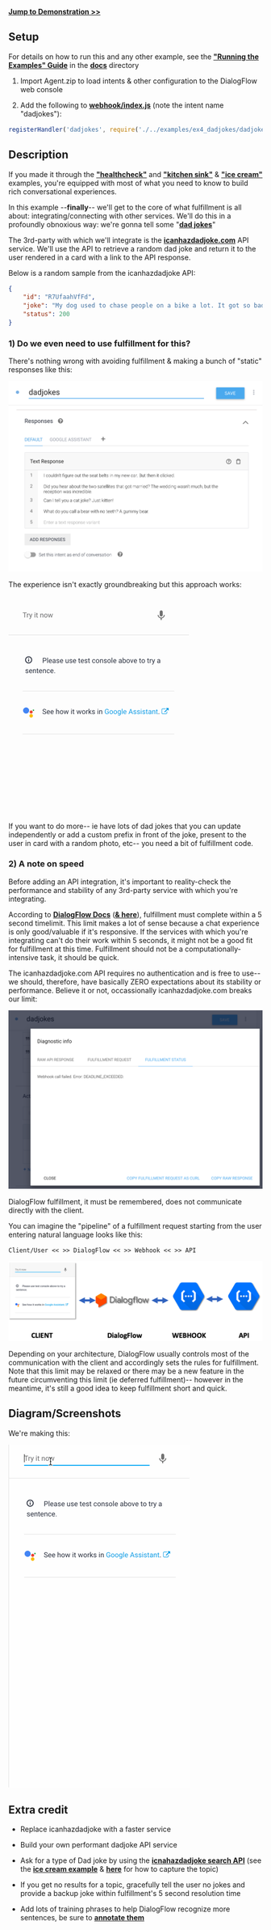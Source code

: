 
**[Jump to Demonstration >>](#DiagramScreenshots)**

## Setup

For details on how to run this and any other example, see the **["Running the Examples" Guide](./../../docs/running_the_examples.md)** in the **[docs](./../../docs/README.md)** directory

1) Import Agent.zip to load intents & other configuration to the DialogFlow web console

2) Add the following to **[webhook/index.js](./../../webhook/index.js)** (note the intent name "dadjokes"):


```js
registerHandler('dadjokes', require('./../examples/ex4_dadjokes/dadjokes.intent.js'));
```

## Description

If you made it through the **["healthcheck"](./../ex1_healthcheck/README.md)** and **["kitchen sink"](./../ex2_kitchensink/README.md)** & **["ice cream"](./../ex3_icecream/README.md)** examples, you're equipped with most of what you need to know to build rich conversational experiences.

In this example --**finally**-- we'll get to the core of what fulfillment is all about: integrating/connecting with other services. We'll do this in a profoundly obnoxious way: we're gonna tell some "**[dad jokes](https://en.wikipedia.org/wiki/Dad_joke)**"

The 3rd-party with which we'll integrate is the **[icanhazdadjoke.com](https://icanhazdadjoke.com/)** API service. We'll use the API to retrieve a random dad joke and return it to the user rendered in a card with a link to the API response.

Below is a random sample from the icanhazdadjoke API:

```json
{
    "id": "R7UfaahVfFd",
    "joke": "My dog used to chase people on a bike a lot. It got so bad I had to take his bike away.",
    "status": 200
}
```

### 1) Do we even need to use fulfillment for this?

There's nothing wrong with avoiding fulfillment & making a bunch of "static" responses like this:

![demo](./../../assets/static_intent.png)

The experience isn't exactly groundbreaking but this approach works:

![demo](./../../assets/examples/dad_jokes_nofulfillment.gif)

If you want to do more-- ie have lots of dad jokes that you can update independently or add a custom prefix in front of the joke, present to the user in card with a random photo, etc-- you need a bit of fulfillment code.


### 2) A note on speed

Before adding an API integration, it's important to reality-check the performance and stability of any 3rd-party service with which you're integrating. 

According to **[DialogFlow Docs](https://dialogflow.com/docs/fulfillment/how-it-works
)** (**[& here](https://developers.google.com/actions/sdk/deploy-fulfillment)**), fulfillment must complete within a 5 second timelimit. This limit makes a lot of sense because a chat experience is only good/valuable if it's responsive. If the services with which you're integrating can't do their work within 5 seconds, it might not be a good fit for fulfillment at this time. Fulfillment should not be a computationally-intensive task, it should be quick.

The icanhazdadjoke.com API requires no authentication and is free to use-- we should, therefore, have basically ZERO expectations about its stability or performance. Believe it or not, occassionally icanhazdadjoke.com breaks our limit:

![demo](./../../assets/examples/slow_api.png)


DialogFlow fulfillment, it must be remembered, does not communicate directly with the client. 

You can imagine the "pipeline" of a fulfillment request starting from the user entering natural language looks like this:

```
Client/User << >> DialogFlow << >> Webhook << >> API
```

![pipeline](./../../assets/fulfillment_pipeline.png)


Depending on your architecture, DialogFlow usually controls most of the communication with the client and accordingly sets the rules for fulfillment. Note that this limit may be relaxed or there may be a new feature in the future circumventing this limit (ie deferred fulfillment)-- however in the meantime, it's still a good idea to keep fulfillment short and quick.


## Diagram/Screenshots

We're making this:

![demo](./../../assets/examples/jokes_animated_cycler.gif)

## Extra credit

- Replace icanhazdadjoke with a faster service

- Build your own performant dadjoke API service

- Ask for a type of Dad joke by using the **[icnahazdadjoke search API](https://icanhazdadjoke.com/api#search-for-dad-jokes)** (see the **[ice cream example](./../ex3_icecream/README.md)** & **[here](https://cloud.google.com/dialogflow/docs/training#add_and_edit_entity_annotations_for_the_request)** for how to capture the topic)

- If you get no results for a topic, gracefully tell the user no jokes and provide a backup joke within fulfillment's 5 second resolution time

- Add lots of training phrases to help DialogFlow recognize more sentences, be sure to **[annotate them](https://cloud.google.com/dialogflow/docs/intents-training-phrases#annotation)**


